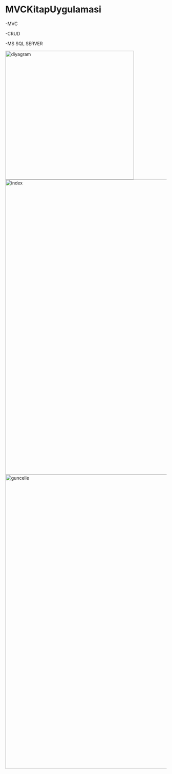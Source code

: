 # MVCKitapUygulamasi
-MVC

-CRUD

-MS SQL SERVER


<img width="401" alt="diyagram" src="https://github.com/Aleynaabulbul/MVCKitapUygulamasi/assets/77671895/d69dbdf6-3d37-4ec8-9167-e81f42be61c8">
<img width="919" alt="index" src="https://github.com/Aleynaabulbul/MVCKitapUygulamasi/assets/77671895/faaf407c-0922-449b-9d19-9fdd215bab51">
<img width="917" alt="guncelle" src="https://github.com/Aleynaabulbul/MVCKitapUygulamasi/assets/77671895/fcd95fe5-55f1-45bc-bd53-ae4257b9d6f2">
